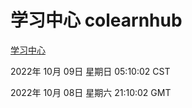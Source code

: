 # 学习中心 colearnhub
[学习中心](http://27.19.33.125:56308/colearnhub/)

2022年 10月 09日 星期日 05:10:02 CST

2022年 10月 08日 星期六 21:10:02 GMT
